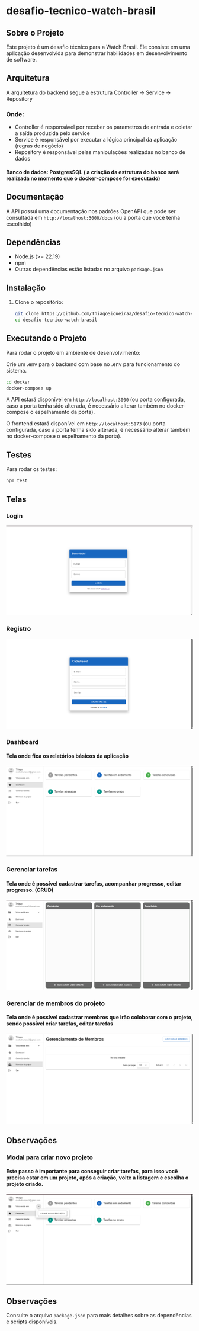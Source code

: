 # desafio-tecnico-watch-brasil

## Sobre o Projeto

Este projeto é um desafio técnico para a Watch Brasil. Ele consiste em uma aplicação desenvolvida para demonstrar habilidades em desenvolvimento de software.

## Arquitetura

A arquitetura do backend segue a estrutura Controller -> Service -> Repository

### Onde: 
- Controller é responsável por receber os parametros de entrada e coletar a saída produzida pelo service
- Service é responsável por executar a lógica principal da aplicação (regras de negócio)
- Repository é responsável pelas manipulações realizadas no banco de dados

#### Banco de dados: PostgresSQL ( a criação da estrutura do banco será realizada no momento que o docker-compose for executado)

## Documentação
A API possui uma documentação nos padrões OpenAPI que pode ser consultada em `http://localhost:3000/docs` (ou a porta que você tenha escolhido)
## Dependências

- Node.js (>= 22.19)
- npm
- Outras dependências estão listadas no arquivo `package.json`

## Instalação

1. Clone o repositório:
    ```bash
    git clone https://github.com/ThiagoSiqueiraa/desafio-tecnico-watch-brasil.git
    cd desafio-tecnico-watch-brasil
    ```


## Executando o Projeto

Para rodar o projeto em ambiente de desenvolvimento:

Crie um .env para o backend com base no .env para funcionamento do sistema.

```bash
cd docker 
docker-compose up
```

A API estará disponível em `http://localhost:3000` (ou porta configurada, caso a porta tenha sido alterada, é necessário alterar também no docker-compose o espelhamento da porta).

O frontend estará disponível em `http://localhost:5173` (ou porta configurada, caso a porta tenha sido alterada, é necessário alterar também no docker-compose o espelhamento da porta).

## Testes

Para rodar os testes:

```bash
npm test
```


## Telas

### Login
![Tela de login](./images/tela_login.png "Tela de login")

### Registro
![Tela de cadastro](./images/tela_cadastro.png "Tela de login")


### Dashboard
#### Tela onde fica os relatórios básicos da aplicação
![Tela de dashboard](./images/tela_dashboard.png "Tela de login")

### Gerenciar tarefas
#### Tela onde é possível cadastrar tarefas, acompanhar progresso, editar progresso. (CRUD)
![Tela de gerenciamento de tarefas](./images/tela_tarefas.png "Tela de gerenciamento de tarefas")

### Gerenciar de membros do projeto
#### Tela onde é possível cadastrar membros que irão coloborar com o projeto, sendo possível criar tarefas, editar tarefas
![Tela de gerenciamento de membros](./images/tela_gerenciamento_membros.png "Tela de gerenciamento de membros")
## Observações


### Modal para criar novo projeto
#### Este passo é importante para conseguir criar tarefas, para isso você precisa estar em um projeto, após a criação, volte a listagem e escolha o projeto criado.
![Popup criação de projeto](./images/modal_criar_projeto.png "Tela de criação de projeto")
## Observações
Consulte o arquivo `package.json` para mais detalhes sobre as dependências e scripts disponíveis.
